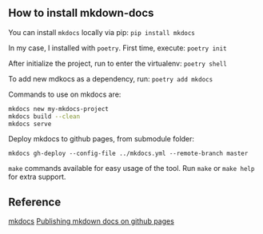 ## How to install mkdown-docs

You can install `mkdocs` locally via pip: `pip install mkdocs`

In my case, I installed with `poetry`. First time, execute: `poetry init`

After initialize the project, run to enter the virtualenv: `poetry shell`

To add new mdkocs as a dependency, run: `poetry add mkdocs`

Commands to use on mkdocs are:
```bash
mkdocs new my-mkdocs-project
mkdocs build --clean
mkdocs serve
```

Deploy mkdocs to github pages, from submodule folder:

`mkdocs gh-deploy --config-file ../mkdocs.yml --remote-branch master`

`make` commands available for easy usage of the tool. Run `make` or `make help` for extra support.

## Reference

[mkdocs](https://www.mkdocs.org/)
[Publishing mkdown docs on github pages](https://dev.to/ar2pi/publish-your-markdown-docs-on-github-pages-6pe)
